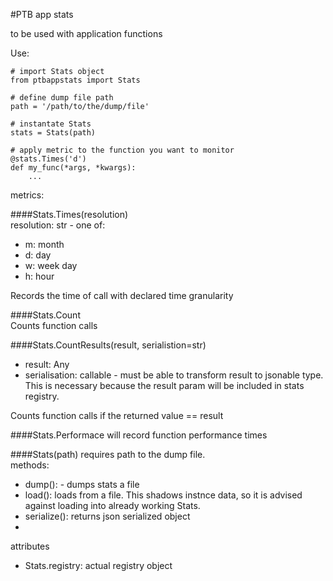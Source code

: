 #PTB app stats

to be used with application functions

Use:
```
# import Stats object
from ptbappstats import Stats

# define dump file path
path = '/path/to/the/dump/file'

# instantate Stats
stats = Stats(path)

# apply metric to the function you want to monitor
@stats.Times('d')
def my_func(*args, *kwargs):
    ...
```

metrics:

####Stats.Times(resolution)  
resolution: str - one of:  
 - m: month
 - d: day
 - w: week day
 - h: hour  

Records the time of call with declared time granularity

####Stats.Count  
Counts function calls

####Stats.CountResults(result, serialistion=str)
- result: Any
- serialisation: callable - must be able to transform result to jsonable type.  
This is necessary because the result param will be included in stats registry.

Counts function calls if the returned value == result

####Stats.Performace
will record function performance times

####Stats(path)
requires path to the dump file.  
methods:  
 - dump(): - dumps stats a file
 - load(): loads from a file. This shadows instnce data, so it is advised against loading into already working Stats.
 - serialize(): returns json serialized object
 - 
attributes
- Stats.registry: actual registry object
